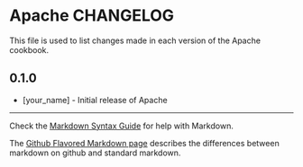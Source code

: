 Apache CHANGELOG
================

This file is used to list changes made in each version of the Apache cookbook.

0.1.0
-----
- [your_name] - Initial release of Apache

- - -
Check the [Markdown Syntax Guide](http://daringfireball.net/projects/markdown/syntax) for help with Markdown.

The [Github Flavored Markdown page](http://github.github.com/github-flavored-markdown/) describes the differences between markdown on github and standard markdown.
